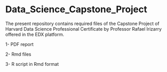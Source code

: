 # Data_Science_Capstone_Project
The present repository contains required files of the Capstone Project of Harvard Data Science Professional Certificate by Professor Rafael Irizarry offered in the EDX platform.

1-	PDF report

2-	Rmd files

3-	R script in Rmd format
